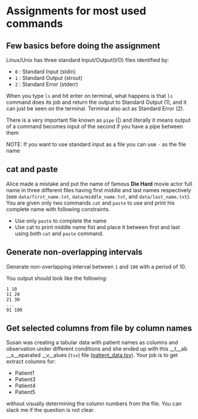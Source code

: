 # Assignments for most used commands

## Few basics before doing the assignment

Linux/Unix has three standard Input/Output(I/O) files identified by: 

- `0` : Standard Input (stdin)
- `1` : Standard Output (strout)
- `2` : Standard Error (stderr)

When you type `ls` and hit enter on terminal, what happens is that `ls` command
does its job and return the output to Standard Output (1), and it can just be
seen on the terminal. Terminal also act as Standard Error (2). 

There is a very important file known as `pipe` (|) and literally it means
output of a command becomes input of the second if you have a pipe between them

NOTE: If you want to use standard input as a file you can use `-` as the file name 


## cat and paste

Alice made a mistake and put the name of famous **Die Hard** movie actor full name
in three different files having first middle and last names respectively (see
`data/first_name.txt`, `data/middle_name.txt`, and `data/last_name.txt`). You
are given only two commands `cat` and `paste` to use and print his complete
name with following constraints. 

- Use only `paste` to complete the name
- Use cat to print middle name fist and place it between first and last using
  both `cat` and `paste` command.

## Generate non-overlapping intervals

Generate non-overlapping interval between `1` and `100` with a period of 10.

You output should look like the following:
```
1 10
11 20
21 30 
...
91 100
```

## Get selected columns from file by column names

Susan was creating a tabular data with patient names as columns and observation
under different conditions and she ended up with this __t__ab __s__eparated __v__alues (`tsv`)
file ([patient_data.tsv](./data/patient_data.tsv)). Your job is to get extract columns for:

- Patient1 
- Patient3
- Patient4
- Patient5

without visually determining the column numbers from the file. You can slack me if the question is not clear.
